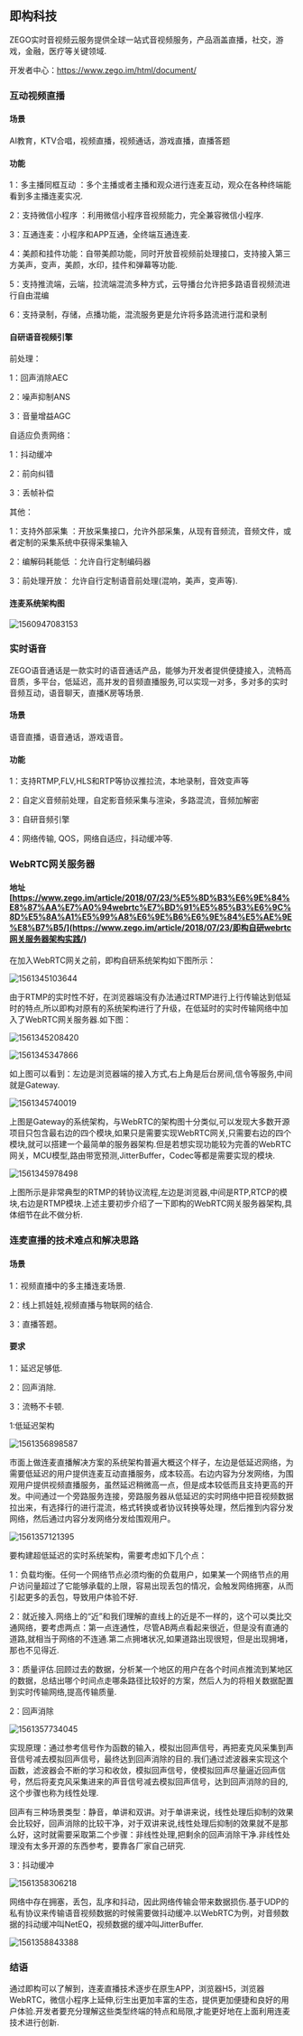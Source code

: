 ## 即构科技

ZEGO实时音视频云服务提供全球一站式音视频服务，产品涵盖直播，社交，游戏，金融，医疗等关键领域.

开发者中心：<https://www.zego.im/html/document/>

### 互动视频直播

#### 场景

AI教育，KTV合唱，视频直播，视频通话，游戏直播，直播答题

#### 功能

1：多主播同框互动 ：多个主播或者主播和观众进行连麦互动，观众在各种终端能看到多主播连麦实况.

2：支持微信小程序 ：利用微信小程序音视频能力，完全兼容微信小程序.

3：互通连麦：小程序和APP互通，全终端互通连麦.

4：美颜和挂件功能：自带美颜功能，同时开放音视频前处理接口，支持接入第三方美声，变声，美颜，水印，挂件和弹幕等功能.

5：支持推流端，云端，拉流端混流多种方式，云导播台允许把多路语音视频流进行自由混编

6：支持录制，存储，点播功能，混流服务更是允许将多路流进行混和录制

#### 自研语音视频引擎

前处理：

1：回声消除AEC

2：噪声抑制ANS

3：音量增益AGC

自适应负责网络：

1：抖动缓冲

2：前向纠错

3：丢帧补偿

其他：

1：支持外部采集 ：开放采集接口，允许外部采集，从现有音频流，音频文件，或者定制的采集系统中获得采集输入

2：编解码耗能低 ：允许自行定制编码器

3：前处理开放： 允许自行定制语音前处理(混响，美声，变声等).



#### 连麦系统架构图

![1560947083153](C:\Users\Administrator\AppData\Roaming\Typora\typora-user-images\1560947083153.png)

### 实时语音

ZEGO语音通话是一款实时的语音通话产品，能够为开发者提供便捷接入，流畅高音质，多平台，低延迟，高并发的音频直播服务,可以实现一对多，多对多的实时音频互动，语音聊天，直播K房等场景.

#### 场景

语音直播，语音通话，游戏语音。

#### 功能

1：支持RTMP,FLV,HLS和RTP等协议推拉流，本地录制，音效变声等

2：自定义音频前处理，自定影音频采集与渲染，多路混流，音频加解密

3：自研音频引擎

4：网络传输, QOS，网络自适应，抖动缓冲等.



### WebRTC网关服务器

#### 地址[https://www.zego.im/article/2018/07/23/%E5%8D%B3%E6%9E%84%E8%87%AA%E7%A0%94webrtc%E7%BD%91%E5%85%B3%E6%9C%8D%E5%8A%A1%E5%99%A8%E6%9E%B6%E6%9E%84%E5%AE%9E%E8%B7%B5/](https://www.zego.im/article/2018/07/23/即构自研webrtc网关服务器架构实践/)

在加入WebRTC网关之前，即构自研系统架构如下图所示：

![1561345103644](C:\Users\Administrator\AppData\Roaming\Typora\typora-user-images\1561345103644.png)

由于RTMP的实时性不好，在浏览器端没有办法通过RTMP进行上行传输达到低延时的特点,所以即构对原有的系统架构进行了升级，在低延时的实时传输网络中加入了WebRTC网关服务器.如下图：

![1561345208420](C:\Users\Administrator\AppData\Roaming\Typora\typora-user-images\1561345208420.png)

![1561345347866](C:\Users\Administrator\AppData\Roaming\Typora\typora-user-images\1561345347866.png)

如上图可以看到：左边是浏览器端的接入方式,右上角是后台房间,信令等服务,中间就是Gateway.

![1561345740019](C:\Users\Administrator\AppData\Roaming\Typora\typora-user-images\1561345740019.png)

上图是Gateway的系统架构，与WebRTC的架构图十分类似,可以发现大多数开源项目只包含最右边的四个模块,如果只是需要实现WebRTC网关,只需要右边的四个模块,就可以搭建一个最简单的服务器架构.但是若想实现功能较为完善的WebRTC网关，MCU模型,路由带宽预测,JitterBuffer，Codec等都是需要实现的模块.

![1561345978498](C:\Users\Administrator\AppData\Roaming\Typora\typora-user-images\1561345978498.png)

上图所示是非常典型的RTMP的转协议流程,左边是浏览器,中间是RTP,RTCP的模块,右边是RTMP模块.上述主要初步介绍了一下即构的WebRTC网关服务器架构,具体细节在此不做分析.



### 连麦直播的技术难点和解决思路

#### 场景

1：视频直播中的多主播连麦场景.

2：线上抓娃娃,视频直播与物联网的结合.

3：直播答题。

#### 要求

1：延迟足够低.

2：回声消除.

3：流畅不卡顿.



1:低延迟架构

![1561356898587](C:\Users\Administrator\AppData\Roaming\Typora\typora-user-images\1561356898587.png)

市面上做连麦直播解决方案的系统架构普遍大概这个样子，左边是低延迟网络，为需要低延迟的用户提供连麦互动直播服务，成本较高。右边内容为分发网络，为围观用户提供视频直播服务，虽然延迟稍微高一点，但是成本较低而且支持更高的开发。中间通过一个旁路服务连接，旁路服务器从低延迟的实时网络中把音视频数据拉出来，有选择行的进行混流，格式转换或者协议转换等处理，然后推到内容分发网络，然后通过内容分发网络分发给围观用户。

![1561357121395](C:\Users\Administrator\AppData\Roaming\Typora\typora-user-images\1561357121395.png)

要构建超低延迟的实时系统架构，需要考虑如下几个点：

1：负载均衡。任何一个网络节点必须均衡的负载用户，如果某一个网络节点的用户访问量超过了它能够承载的上限，容易出现丢包的情况，会触发网络拥塞，从而引起更多的丢包，导致用户体验不好.

2：就近接入.网络上的“近”和我们理解的直线上的近是不一样的，这个可以类比交通网络，要考虑两点：第一点连通性，尽管AB两点看起来很近，但是没有直通的道路,就相当于网络的不连通.第二点拥堵状况,如果道路出现很短，但是出现拥堵，那也不见得近.

3：质量评估.回顾过去的数据，分析某一个地区的用户在各个时间点推流到某地区的数据，总结出哪个时间点走哪条路径比较好的方案，然后人为的将相关数据配置到实时传输网络,提高传输质量.



2：回声消除

![1561357734045](C:\Users\Administrator\AppData\Roaming\Typora\typora-user-images\1561357734045.png)

实现原理：通过参考信号作为函数的输入，模拟出回声信号，再把麦克风采集到声音信号减去模拟回声信号，最终达到回声消除的目的.我们通过滤波器来实现这个函数，滤波器会不断的学习和收敛，模拟回声信号，使模拟回声尽量逼近回声信号，然后将麦克风采集进来的声音信号减去模拟回声信号，达到回声消除的目的,这个步骤也称为线性处理.

回声有三种场景类型：静音，单讲和双讲。对于单讲来说，线性处理后抑制的效果会比较好，回声消除的比较干净，对于双讲来说,线性处理后抑制的效果就不是那么好，这时就需要采取第二个步骤：非线性处理,把剩余的回声消除干净.非线性处理没有太多开源的东西参考，要靠各厂家自己研究.



3：抖动缓冲

![1561358306218](C:\Users\Administrator\AppData\Roaming\Typora\typora-user-images\1561358306218.png)

网络中存在拥塞，丢包，乱序和抖动，因此网络传输会带来数据损伤.基于UDP的私有协议来传输语音视频数据的时候需要做抖动缓冲.以WebRTC为例，对音频数据的抖动缓冲叫NetEQ，视频数据的缓冲叫JitterBuffer.

![1561358843388](C:\Users\Administrator\AppData\Roaming\Typora\typora-user-images\1561358843388.png)



### 结语

通过即构可以了解到，连麦直播技术逐步在原生APP，浏览器H5，浏览器WebRTC，微信小程序上延伸,衍生出更加丰富的生态，提供更加便捷和良好的用户体验.开发者要充分理解这些类型终端的特点和局限,才能更好地在上面利用连麦技术进行创新.



